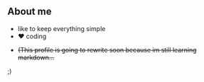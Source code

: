 About me
-----
* like to keep everything simple
* ♥ coding
* <p style="text-decoration: line-through;">(This profile is going to rewrite soon because im still learning markdown...</p> 
;)
